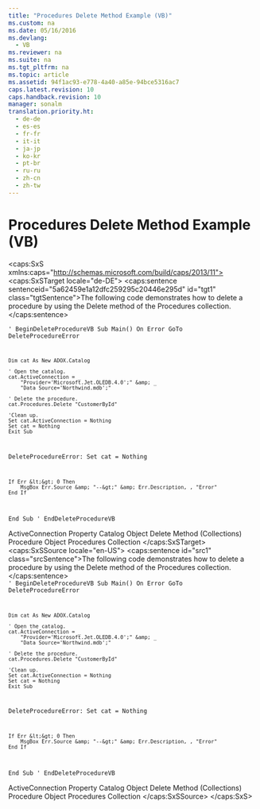 ```yaml
---
title: "Procedures Delete Method Example (VB)"
ms.custom: na
ms.date: 05/16/2016
ms.devlang: 
  - VB
ms.reviewer: na
ms.suite: na
ms.tgt_pltfrm: na
ms.topic: article
ms.assetid: 94f1ac93-e778-4a40-a85e-94bce5316ac7
caps.latest.revision: 10
caps.handback.revision: 10
manager: sonalm
translation.priority.ht: 
  - de-de
  - es-es
  - fr-fr
  - it-it
  - ja-jp
  - ko-kr
  - pt-br
  - ru-ru
  - zh-cn
  - zh-tw
---
```

# Procedures Delete Method Example (VB)
<?xml version="1.0" encoding="utf-8"?>
<caps:SxS xmlns:caps="http://schemas.microsoft.com/build/caps/2013/11">
  <caps:SxSTarget locale="de-DE">
    <developerReferenceWithoutSyntaxDocument xsi:schemaLocation="http://ddue.schemas.microsoft.com/authoring/2003/5 http://dduestorage.blob.core.windows.net/ddueschema/developer.xsd" xmlns="http://ddue.schemas.microsoft.com/authoring/2003/5" xmlns:xlink="http://www.w3.org/1999/xlink" xmlns:xsi="http://www.w3.org/2001/XMLSchema-instance">
      <introduction>
        <para>
          <caps:sentence sentenceid="5a62459e1a12dfc259295c20446e295d" id="tgt1" class="tgtSentence">The following code demonstrates how to delete a procedure by using the <legacyLink xlink:href="e6b6e3a4-8952-4d79-81f4-51019c338374">Delete</legacyLink> method of the <legacyLink xlink:href="dc7a38e1-93b9-4034-9af2-ff419e8fb2a3">Procedures</legacyLink> collection.</caps:sentence>
        </para>
      </introduction>
      <section>
        <content>
          <code>' BeginDeleteProcedureVB
Sub Main()
    On Error GoTo DeleteProcedureError

    Dim cat As New ADOX.Catalog
    
    ' Open the catalog.
    cat.ActiveConnection = _
        "Provider='Microsoft.Jet.OLEDB.4.0';" &amp; _
        "Data Source='Northwind.mdb';"
    
    ' Delete the procedure.
    cat.Procedures.Delete "CustomerById"
    
    'Clean up.
    Set cat.ActiveConnection = Nothing
    Set cat = Nothing
    Exit Sub
    
DeleteProcedureError:
    Set cat = Nothing
    
    If Err &lt;&gt; 0 Then
        MsgBox Err.Source &amp; "--&gt;" &amp; Err.Description, , "Error"
    End If
End Sub
' EndDeleteProcedureVB</code>
        </content>
      </section>
      <relatedTopics>
        <link xlink:href="25fff69b-7556-4a28-b6f5-600a4bb0f607">ActiveConnection Property</link>
        <link xlink:href="bb651639-a488-4e38-b6de-0ed99fa4dd92">Catalog Object</link>
        <link xlink:href="e6b6e3a4-8952-4d79-81f4-51019c338374">Delete Method (Collections)</link>
        <link xlink:href="927bcf3e-32f5-4a80-98d3-600779f0732e">Procedure Object</link>
        <link xlink:href="dc7a38e1-93b9-4034-9af2-ff419e8fb2a3">Procedures Collection</link>
      </relatedTopics>
    </developerReferenceWithoutSyntaxDocument>
  </caps:SxSTarget>
  <caps:SxSSource locale="en-US">
    <developerReferenceWithoutSyntaxDocument xsi:schemaLocation="http://ddue.schemas.microsoft.com/authoring/2003/5 http://dduestorage.blob.core.windows.net/ddueschema/developer.xsd" xmlns="http://ddue.schemas.microsoft.com/authoring/2003/5" xmlns:xlink="http://www.w3.org/1999/xlink" xmlns:xsi="http://www.w3.org/2001/XMLSchema-instance">
      <introduction>
        <para>
          <caps:sentence id="src1" class="srcSentence">The following code demonstrates how to delete a procedure by using the <legacyLink xlink:href="e6b6e3a4-8952-4d79-81f4-51019c338374">Delete</legacyLink> method of the <legacyLink xlink:href="dc7a38e1-93b9-4034-9af2-ff419e8fb2a3">Procedures</legacyLink> collection.</caps:sentence>
        </para>
      </introduction>
      <section>
        <content>
          <code>' BeginDeleteProcedureVB
Sub Main()
    On Error GoTo DeleteProcedureError

    Dim cat As New ADOX.Catalog
    
    ' Open the catalog.
    cat.ActiveConnection = _
        "Provider='Microsoft.Jet.OLEDB.4.0';" &amp; _
        "Data Source='Northwind.mdb';"
    
    ' Delete the procedure.
    cat.Procedures.Delete "CustomerById"
    
    'Clean up.
    Set cat.ActiveConnection = Nothing
    Set cat = Nothing
    Exit Sub
    
DeleteProcedureError:
    Set cat = Nothing
    
    If Err &lt;&gt; 0 Then
        MsgBox Err.Source &amp; "--&gt;" &amp; Err.Description, , "Error"
    End If
End Sub
' EndDeleteProcedureVB</code>
        </content>
      </section>
      <relatedTopics>
        <link xlink:href="25fff69b-7556-4a28-b6f5-600a4bb0f607">ActiveConnection Property</link>
        <link xlink:href="bb651639-a488-4e38-b6de-0ed99fa4dd92">Catalog Object</link>
        <link xlink:href="e6b6e3a4-8952-4d79-81f4-51019c338374">Delete Method (Collections)</link>
        <link xlink:href="927bcf3e-32f5-4a80-98d3-600779f0732e">Procedure Object</link>
        <link xlink:href="dc7a38e1-93b9-4034-9af2-ff419e8fb2a3">Procedures Collection</link>
      </relatedTopics>
    </developerReferenceWithoutSyntaxDocument>
  </caps:SxSSource>
</caps:SxS>